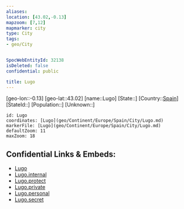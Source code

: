 ```yaml
---
aliases: 
location: [43.02,-0.13]
mapzoom: [7,12] 
mapmarker: city 
type: City
tags:
- geo/City


SpocWebEntityId: 32138
isDeleted: false
confidential: public

title: Lugo
---
```

[geo-lon::-0.13]
[geo-lat::43.02]
[name::Lugo]
[State::]
[Country::[Spain](geo/Continent/Europe/Spain.md)]
[StateId::]
[Population::]
[Unknown::]


```leaflet
id: Lugo
coordinates: [Lugo](geo/Continent/Europe/Spain/City/Lugo.md)
markerFile: [Lugo](geo/Continent/Europe/Spain/City/Lugo.md)
defaultZoom: 11 
maxZoom: 18
```


## Confidential Links & Embeds: 
- [Lugo](../../../../../../_public/geo/Continent/Europe/Spain/City/Lugo.md) 
- [Lugo.internal](../../../../../../_internal/geo/Continent/Europe/Spain/City/Lugo.internal.md) 
- [Lugo.protect](../../../../../../_protect/geo/Continent/Europe/Spain/City/Lugo.protect.md) 
- [Lugo.private](../../../../../../_private/geo/Continent/Europe/Spain/City/Lugo.private.md) 
- [Lugo.personal](../../../../../../_personal/geo/Continent/Europe/Spain/City/Lugo.personal.md) 
- [Lugo.secret](../../../../../../_secret/geo/Continent/Europe/Spain/City/Lugo.secret.md) 

